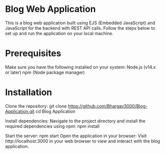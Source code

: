 # Blog Web Application
This is a blog web application built using EJS (Embedded JavaScript) and JavaScript for the backend with REST API calls. Follow the steps below to set up and run the application on your local machine.

# Prerequisites
Make sure you have the following installed on your system:
Node.js (v14.x or later)
npm (Node package manager)

# Installation
Clone the repository:
git clone https://github.com/Bhargav3000/Blog-Application.git
cd Blog Application

Install dependencies:
Navigate to the project directory and install the required dependencies using npm:
npm install

Start the server:
npm start
Open the application in your browser:
Visit http://localhost:3000 in your web browser to view and interact with the blog application.

